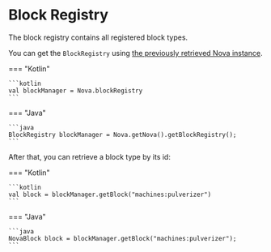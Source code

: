 # Block Registry

The block registry contains all registered block types.

You can get the ``BlockRegistry`` using [the previously retrieved Nova instance](../index.md).

=== "Kotlin"

    ```kotlin
    val blockManager = Nova.blockRegistry
    ```

=== "Java"

    ```java
    BlockRegistry blockManager = Nova.getNova().getBlockRegistry();
    ```

After that, you can retrieve a block type by its id:

=== "Kotlin"

    ```kotlin
    val block = blockManager.getBlock("machines:pulverizer")
    ```

=== "Java"

    ```java
    NovaBlock block = blockManager.getBlock("machines:pulverizer");
    ```